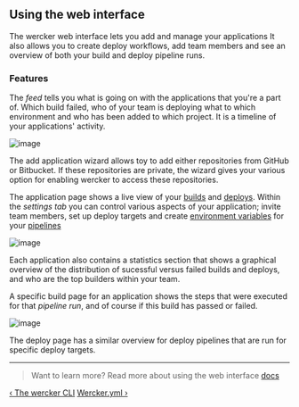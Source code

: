## Using the web interface

The wercker web interface lets you add and manage your applications
It also allows you to create deploy workflows, add team members and see
an overview of both your build and deploy pipeline runs.

### Features

The *feed* tells you what is going on with the applications that you're a
part of. Which build failed, who of your team is deploying what to which
environment and who has been added to which project. It is a timeline of
your applications' activity.


![image](/images/feed-add-app.png)

The add application wizard allows toy to add either repositories from
GitHub or Bitbucket. If these repositories are private, the wizard gives
your various option for enabling wercker to access these repositories.

The application page shows a live view of your
[builds](/learn/build/01_introduction.html) and
[deploys](/learn/deploy/01_introduction.html). Within the *settings tab*
you can control various aspects of your application; invite team
members, set up deploy targets and create [environment variables](/learn/wercker-yml/04_environment-variables.html) for
your [pipelines](/learn/pipelines/01_introduction.html)

![image](/images/app-stats.png)

Each application also contains a statistics section that shows a
graphical overview of the distribution of sucessful versus failed builds
and deploys, and who are the top builders within your team.

A specific build page for an application shows the steps that were
executed for that *pipeline run*, and of course if this build has passed or
failed.

![image](/images/build-deploy.png)

The deploy page has a similar overview for deploy pipelines that are
run for specific deploy targets.

- - -
> Want to learn more? Read more about using the web interface
> [docs](/docs/cli/commands.html)

[&lsaquo; The wercker CLI](/learn/basics/04_the-wercker-cli.html "nav previous basics")
[Wercker.yml &rsaquo;](/learn/wercker-yml/01_introduction.html "nav next yml")
